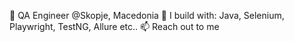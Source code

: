 🏢 QA Engineer @Skopje, Macedonia 
🧰 I build with: Java, Selenium, Playwright, TestNG, Allure etc..
📫 Reach out to me
